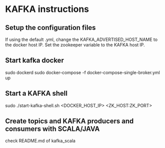 # KAFKA instructions

## Setup the configuration files
If using the default .yml, change the KAFKA\_ADVERTISED\_HOST\_NAME to the docker host IP.
Set the zookeeper variable to the KAFKA host IP.

## Start kafka docker
sudo dockerd
sudo docker-compose -f docker-compose-single-broker.yml up

## Start a KAFKA shell
<!--sudo ./start-kafka-shell.sh 192.168.1.72 192.168.1.72:2182-->
sudo ./start-kafka-shell.sh \<DOCKER\_HOST\_IP> \<ZK\_HOST:ZK\_PORT> 

## Create topics and KAFKA producers and consumers with SCALA/JAVA
check README.md of kafka\_scala
